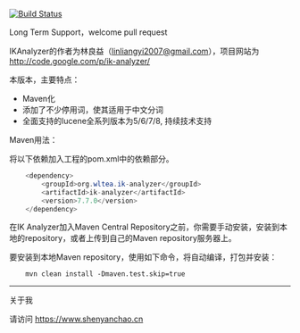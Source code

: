 [![Build Status](https://travis-ci.org/blueshen/ik-analyzer.svg)](https://travis-ci.org/blueshen/ik-analyzer)

Long Term Support，welcome pull request

IKAnalyzer的作者为林良益（linliangyi2007@gmail.com），项目网站为<http://code.google.com/p/ik-analyzer/>

本版本，主要特点：

- Maven化
- 添加了不少停用词，使其适用于中文分词
- 全面支持的lucene全系列版本为5/6/7/8, 持续技术支持 

Maven用法：

将以下依赖加入工程的pom.xml中的依赖部分。

```java
    <dependency>
        <groupId>org.wltea.ik-analyzer</groupId>
        <artifactId>ik-analyzer</artifactId>
        <version>7.7.0</version>
    </dependency>
```
在IK Analyzer加入Maven Central Repository之前，你需要手动安装，安装到本地的repository，或者上传到自己的Maven repository服务器上。

要安装到本地Maven repository，使用如下命令，将自动编译，打包并安装：

```shell
    mvn clean install -Dmaven.test.skip=true
```

---
关于我

请访问 <https://www.shenyanchao.cn>

